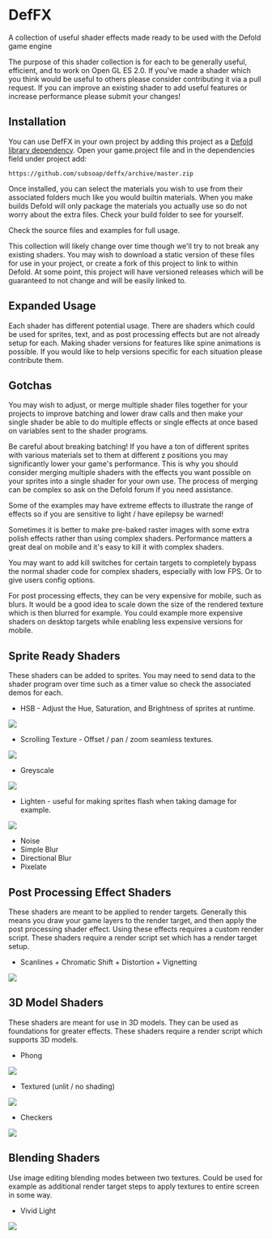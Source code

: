 # DefFX
A collection of useful shader effects made ready to be used with the Defold game engine

The purpose of this shader collection is for each to be generally useful, efficient, and to work on Open GL ES 2.0. If you've made a shader which you think would be useful to others please consider contributing it via a pull request. If you can improve an existing shader to add useful features or increase performance please submit your changes!

## Installation
You can use DefFX in your own project by adding this project as a [Defold library dependency](http://www.defold.com/manuals/libraries/). Open your game.project file and in the dependencies field under project add:

	https://github.com/subsoap/deffx/archive/master.zip

Once installed, you can select the materials you wish to use from their associated folders much like you would builtin materials. When you make builds Defold will only package the materials you actually use so do not worry about the extra files. Check your build folder to see for yourself.

Check the source files and examples for full usage.

This collection will likely change over time though we'll try to not break any existing shaders. You may wish to download a static version of these files for use in your project, or create a fork of this project to link to within Defold. At some point, this project will have versioned releases which will be guaranteed to not change and will be easily linked to.

## Expanded Usage
Each shader has different potential usage. There are shaders which could be used for sprites, text, and as post processing effects but are not already setup for each. Making shader versions for features like spine animations is possible. If you would like to help versions specific for each situation please contribute them.

## Gotchas
You may wish to adjust, or merge multiple shader files together for your projects to improve batching and lower draw calls and then make your single shader be able to do multiple effects or single effects at once based on variables sent to the shader programs.

Be careful about breaking batching! If you have a ton of different sprites with various materials set to them at different z positions you may significantly lower your game's performance. This is why you should consider merging multiple shaders with the effects you want possible on your sprites into a single shader for your own use. The process of merging can be complex so ask on the Defold forum if you need assistance.

Some of the examples may have extreme effects to illustrate the range of effects so if you are sensitive to light / have epilepsy be warned!

Sometimes it is better to make pre-baked raster images with some extra polish effects rather than using complex shaders. Performance matters a great deal on mobile and it's easy to kill it with complex shaders.

You may want to add kill switches for certain targets to completely bypass the normal shader code for complex shaders, especially with low FPS. Or to give users config options.

For post processing effects, they can be very expensive for mobile, such as blurs. It would be a good idea to scale down the size of the rendered texture which is then blurred for example. You could example more expensive shaders on desktop targets while enabling less expensive versions for mobile.

## Sprite Ready Shaders
These shaders can be added to sprites. You may need to send data to the shader program over time such as a timer value so check the associated demos for each.

* HSB - Adjust the Hue, Saturation, and Brightness of sprites at runtime.

![](docs/images/sprite_hsb.png)

* Scrolling Texture - Offset / pan / zoom seamless textures.

![](docs/images/sprite_scrolling_texture.png)

* Greyscale

![](docs/images/sprite_greyscale.png)

* Lighten - useful for making sprites flash when taking damage for example.

![](docs/images/sprite_lighten.png)

* Noise
* Simple Blur
* Directional Blur
* Pixelate


## Post Processing Effect Shaders
These shaders are meant to be applied to render targets. Generally this means you draw your game layers to the render target, and then apply the post processing shader effect. Using these effects requires a custom render script. These shaders require a render script set which has a render target setup.

* Scanlines + Chromatic Shift + Distortion + Vignetting

![](docs/images/postprocessing_scanlines_chromatic_distortion_vignette.png)

## 3D Model Shaders
These shaders are meant for use in 3D models. They can be used as foundations for greater effects. These shaders require a render script which supports 3D models.

* Phong

![](docs/images/3d_phong.png)

* Textured (unlit / no shading)

![](docs/images/3d_textured.png)

* Checkers

![](docs/images/3d_checkers.png)

## Blending Shaders
Use image editing blending modes between two textures. Could be used for example as additional render target steps to apply textures to entire screen in some way.

* Vivid Light

![](docs/images/blending_vivid_light.png)